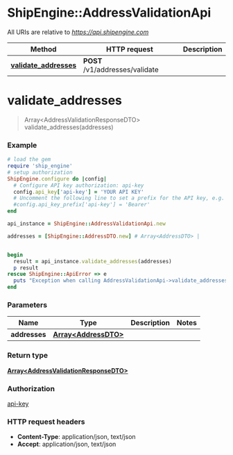 # ShipEngine::AddressValidationApi

All URIs are relative to *https://api.shipengine.com*

Method | HTTP request | Description
------------- | ------------- | -------------
[**validate_addresses**](AddressValidationApi.md#validate_addresses) | **POST** /v1/addresses/validate | 


# **validate_addresses**
> Array&lt;AddressValidationResponseDTO&gt; validate_addresses(addresses)



### Example
```ruby
# load the gem
require 'ship_engine'
# setup authorization
ShipEngine.configure do |config|
  # Configure API key authorization: api-key
  config.api_key['api-key'] = 'YOUR API KEY'
  # Uncomment the following line to set a prefix for the API key, e.g. 'Bearer' (defaults to nil)
  #config.api_key_prefix['api-key'] = 'Bearer'
end

api_instance = ShipEngine::AddressValidationApi.new

addresses = [ShipEngine::AddressDTO.new] # Array<AddressDTO> | 


begin
  result = api_instance.validate_addresses(addresses)
  p result
rescue ShipEngine::ApiError => e
  puts "Exception when calling AddressValidationApi->validate_addresses: #{e}"
end
```

### Parameters

Name | Type | Description  | Notes
------------- | ------------- | ------------- | -------------
 **addresses** | [**Array&lt;AddressDTO&gt;**](AddressDTO.md)|  | 

### Return type

[**Array&lt;AddressValidationResponseDTO&gt;**](AddressValidationResponseDTO.md)

### Authorization

[api-key](../README.md#api-key)

### HTTP request headers

 - **Content-Type**: application/json, text/json
 - **Accept**: application/json, text/json



